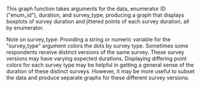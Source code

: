 This graph function takes arguments for the data, enumerator ID ("enum_id"), duration, and survey_type, producing a graph that displays boxplots of survey duration and jittered points of each survey duration, all by enumerator. 

Note on survey_type: Providing a string or numeric variable for the "survey_type" argument colors the dots by survey type. Sometimes some respondents receive distinct versions of the same survey. These survey versions may have varying expected durations. Displaying differing point colors for each survey type may be helpful in getting a general sense of the duration of these distinct surveys. However, it may be more useful to subset the data and produce separate graphs for these different survey versions.